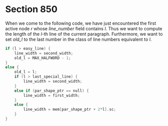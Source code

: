 # Section 850

When we come to the following code, we have just encountered the first active node&nbsp;*r* whose *line_number* field contains $l$.
Thus we want to compute the length of the $l$-th line of the current paragraph.
Furthermore, we want to set *old_l* to the last number in the class of line numbers equivalent to&nbsp;$l$.

```c << Compute the new line width >>=
if (l > easy_line) {
    line_width = second_width;
    old_l = MAX_HALFWORD - 1;
}
else {
    old_l = l;
    if (l > last_special_line) {
        line_width = second_width;
    }
    else if (par_shape_ptr == null) {
        line_width = first_width;
    }
    else {
        line_width = mem[par_shape_ptr + 2*l].sc;
    }
}
```
